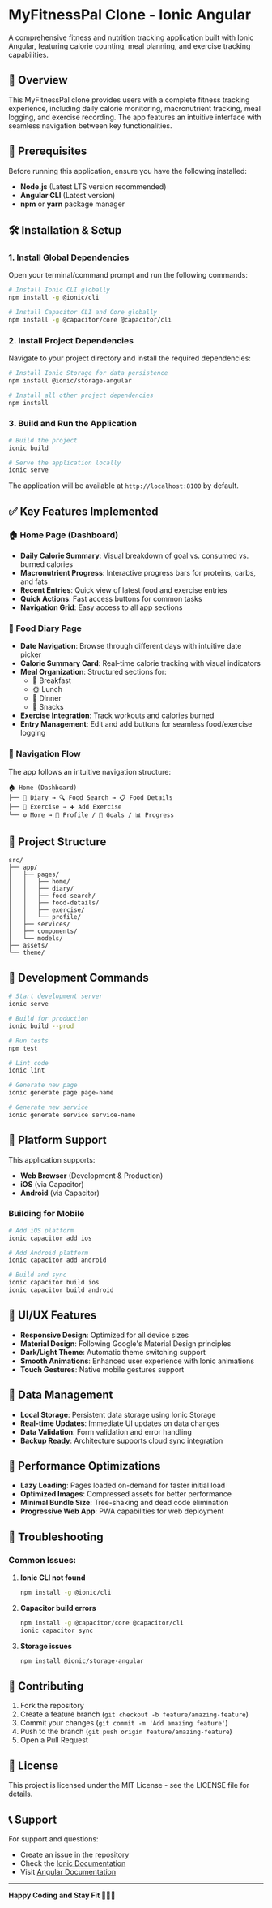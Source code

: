 # MyFitnessPal Clone - Ionic Angular

A comprehensive fitness and nutrition tracking application built with Ionic Angular, featuring calorie counting, meal planning, and exercise tracking capabilities.

## 📱 Overview

This MyFitnessPal clone provides users with a complete fitness tracking experience, including daily calorie monitoring, macronutrient tracking, meal logging, and exercise recording. The app features an intuitive interface with seamless navigation between key functionalities.

## 🚀 Prerequisites

Before running this application, ensure you have the following installed:

- **Node.js** (Latest LTS version recommended)
- **Angular CLI** (Latest version)
- **npm** or **yarn** package manager

## 🛠️ Installation & Setup

### 1. Install Global Dependencies

Open your terminal/command prompt and run the following commands:

```bash
# Install Ionic CLI globally
npm install -g @ionic/cli

# Install Capacitor CLI and Core globally
npm install -g @capacitor/core @capacitor/cli
```

### 2. Install Project Dependencies

Navigate to your project directory and install the required dependencies:

```bash
# Install Ionic Storage for data persistence
npm install @ionic/storage-angular

# Install all other project dependencies
npm install
```

### 3. Build and Run the Application

```bash
# Build the project
ionic build

# Serve the application locally
ionic serve
```

The application will be available at `http://localhost:8100` by default.

## ✅ Key Features Implemented

### 🏠 Home Page (Dashboard)
- **Daily Calorie Summary**: Visual breakdown of goal vs. consumed vs. burned calories
- **Macronutrient Progress**: Interactive progress bars for proteins, carbs, and fats
- **Recent Entries**: Quick view of latest food and exercise entries
- **Quick Actions**: Fast access buttons for common tasks
- **Navigation Grid**: Easy access to all app sections

### 📖 Food Diary Page
- **Date Navigation**: Browse through different days with intuitive date picker
- **Calorie Summary Card**: Real-time calorie tracking with visual indicators
- **Meal Organization**: Structured sections for:
  - 🌅 Breakfast
  - 🌞 Lunch  
  - 🌙 Dinner
  - 🍎 Snacks
- **Exercise Integration**: Track workouts and calories burned
- **Entry Management**: Edit and add buttons for seamless food/exercise logging

### 🎯 Navigation Flow

The app follows an intuitive navigation structure:

```
🏠 Home (Dashboard)
├── 📖 Diary → 🔍 Food Search → 📋 Food Details
├── 🏃 Exercise → ➕ Add Exercise
└── ⚙️ More → 👤 Profile / 🎯 Goals / 📊 Progress
```

## 📁 Project Structure

```
src/
├── app/
│   ├── pages/
│   │   ├── home/
│   │   ├── diary/
│   │   ├── food-search/
│   │   ├── food-details/
│   │   ├── exercise/
│   │   └── profile/
│   ├── services/
│   ├── components/
│   └── models/
├── assets/
└── theme/
```

## 🔧 Development Commands

```bash
# Start development server
ionic serve

# Build for production
ionic build --prod

# Run tests
npm test

# Lint code
ionic lint

# Generate new page
ionic generate page page-name

# Generate new service
ionic generate service service-name
```

## 📱 Platform Support

This application supports:
- **Web Browser** (Development & Production)
- **iOS** (via Capacitor)
- **Android** (via Capacitor)

### Building for Mobile

```bash
# Add iOS platform
ionic capacitor add ios

# Add Android platform
ionic capacitor add android

# Build and sync
ionic capacitor build ios
ionic capacitor build android
```

## 🎨 UI/UX Features

- **Responsive Design**: Optimized for all device sizes
- **Material Design**: Following Google's Material Design principles
- **Dark/Light Theme**: Automatic theme switching support
- **Smooth Animations**: Enhanced user experience with Ionic animations
- **Touch Gestures**: Native mobile gestures support

## 🔐 Data Management

- **Local Storage**: Persistent data storage using Ionic Storage
- **Real-time Updates**: Immediate UI updates on data changes
- **Data Validation**: Form validation and error handling
- **Backup Ready**: Architecture supports cloud sync integration

## 🚀 Performance Optimizations

- **Lazy Loading**: Pages loaded on-demand for faster initial load
- **Optimized Images**: Compressed assets for better performance
- **Minimal Bundle Size**: Tree-shaking and dead code elimination
- **Progressive Web App**: PWA capabilities for web deployment

## 🐛 Troubleshooting

### Common Issues:

1. **Ionic CLI not found**
   ```bash
   npm install -g @ionic/cli
   ```

2. **Capacitor build errors**
   ```bash
   npm install -g @capacitor/core @capacitor/cli
   ionic capacitor sync
   ```

3. **Storage issues**
   ```bash
   npm install @ionic/storage-angular
   ```

## 🤝 Contributing

1. Fork the repository
2. Create a feature branch (`git checkout -b feature/amazing-feature`)
3. Commit your changes (`git commit -m 'Add amazing feature'`)
4. Push to the branch (`git push origin feature/amazing-feature`)
5. Open a Pull Request

## 📄 License

This project is licensed under the MIT License - see the LICENSE file for details.

## 📞 Support

For support and questions:
- Create an issue in the repository
- Check the [Ionic Documentation](https://ionicframework.com/docs)
- Visit [Angular Documentation](https://angular.io/docs)

---

**Happy Coding and Stay Fit 💪🍎📱**
